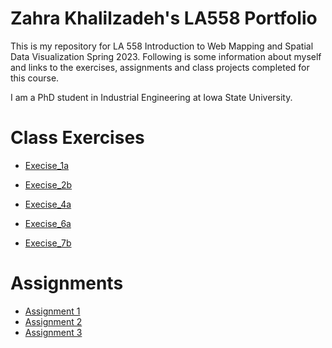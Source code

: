 # Zahra Khalilzadeh's LA558 Portfolio
This is my repository for LA 558 Introduction to Web Mapping and Spatial Data Visualization Spring 2023. Following is some information about myself and links to the exercises, assignments and class projects completed for this course.

I am a PhD student in Industrial Engineering at Iowa State University.



# Class Exercises
* [Execise_1a](Assignment1/Ex1a.md)

* [Execise_2b](exercises/ex2b.md)

* [Execise_4a](Rexcersises/ex4a.md)

* [Execise_6a](Exercise6a/Exercise6a.md)

* [Execise_7b](Exercise7b/ex7b.html)


# Assignments
* [Assignment 1](assignments/Assignment1/Assignment1all3Sections.html)
* [Assignment 2](assignment2/assignment2.md)
* [Assignment 3](assignment3/assignment3.md)

